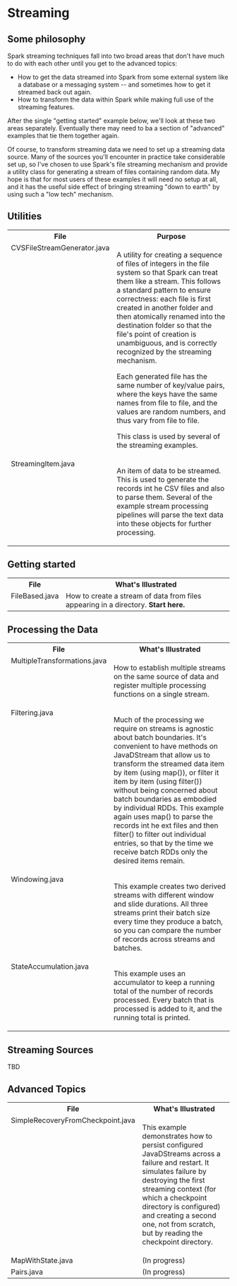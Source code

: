 # Streaming

## Some philosophy

<p>Spark streaming techniques fall into two broad areas that don't have much to do with each other
until you get to the advanced topics:</p>
<ul>
<li>How to get the data streamed into Spark from some external system like a database or a messaging system --
and sometimes how to get it streamed back out again.</li>
<li>How to transform the data within Spark while making full use of the streaming features.</li>
</ul>

<p>After the single "getting started" example below, we'll look at these two areas separately. Eventually there may
need to ba a section of "advanced" examples that tie them together again. </p>

<p>Of course, to transform streaming data we need to set up a streaming data source. Many of the sources you'll encounter
in practice take considerable set up, so I've chosen to use Spark's file streaming mechanism and provide a utility
class for generating a stream of files containing random data. My hope is that for most users of these examples it
will need no setup at all, and it has the useful side effect of bringing streaming "down to earth" by using
such a "low tech" mechanism.  </p>

## Utilities

<table>
<tr>
<th>File</th>
<th>Purpose</th>
</tr>
<tr>
<td valign="top">CVSFileStreamGenerator.java</td>
<td>
<p>A utility for creating a sequence of files of integers in the file system
so that Spark can treat them like a stream. This follows a standard pattern
to ensure correctness: each file is first created in another folder and then
atomically renamed into the destination folder so that the file's point of
creation is unambiguous, and is correctly recognized by the streaming
mechanism.</p>

<p>Each generated file has the same number of key/value pairs, where the
keys have the same names from file to file, and the values are random
numbers, and thus vary from file to file.</p>

<p>This class is used by several of the streaming examples.</p>
</td>
</tr>
<tr>
<td valign="top">StreamingItem.java</td>
<td><p>An item of data to be streamed. This is used to generate the records int he CSV files and
also to parse them. Several of the example stream processing pipelines will parse the text data into these
objects for further processing. </p></td>
</tr>
</table>

## Getting started

<table>
<tr>
<th>File</th>
<th>What's Illustrated</th>
</tr>
<tr>
<td valign="top">FileBased.java</td>
<td>How to create a stream of data from files appearing in a directory. <b>Start here.</b></td>
</tr>
</table>

## Processing the Data

<table>
<tr>
<th>File</th>
<th>What's Illustrated</th>
</tr>
<tr>
<td valign="top">MultipleTransformations.java</td>
<td><p>How to establish multiple streams on the same source of data and register multiple processing
functions on a single stream.</p></td>
</tr>
<tr>
<td valign="top">Filtering.java</td>
<td><p>Much of the processing we require on streams is agnostic about batch boundaries. It's convenient to have
methods on JavaDStream that allow us to transform the streamed data item by item (using map()), or filter it
item by item (using filter()) without being concerned about batch boundaries as embodied by individual RDDs.
This example again uses map() to parse the records int he ext files and then filter() to filter out individual
entries, so that by the time we receive batch RDDs only the desired items remain.</p></td>
</tr>
<tr>
<td valign="top">Windowing.java</td>
<td><p>This example creates two derived streams with different window and slide durations.
All three streams print their batch size every time they produce a batch, so you can compare the
number of records across streams and batches.</p></td>
</tr>
<tr>
<td valign="top">StateAccumulation.java</td>
<td><p>This example uses an accumulator to keep a running total of the number of records processed. Every batch
that is processed is added to it, and the running total is printed.</p></td>
</tr>
</table>


## Streaming Sources

TBD

## Advanced Topics

<table>
<tr>
<th>File</th>
<th>What's Illustrated</th>
</tr>
<tr>
<td valign="top">SimpleRecoveryFromCheckpoint.java</td>
<td><p>This example demonstrates how to persist configured JavaDStreams across a failure and restart. It simulates
failure by destroying the first streaming context (for which a checkpoint directory is configured) and
creating a second one, not from scratch, but by reading the checkpoint directory.</p></td>
</tr>
<tr>
<td valign="top">MapWithState.java</td>
<td>(In progress)</td>
</tr>
<tr>
<td valign="top">Pairs.java</td>
<td>(In progress)</td>
</tr>
</table>
